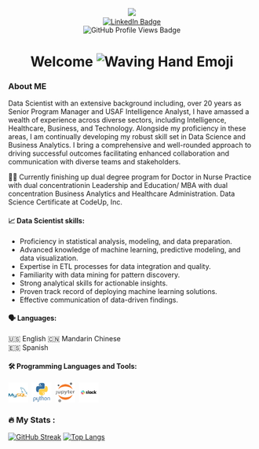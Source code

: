 <div id="header" align="center">
  <img src="https://media1.giphy.com/media/3kPDmoWdBpQPNhCnUG/200.webp?cid=ecf05e47dyw5aujrk459ggcauyw5krfq3ddt9p7ykld28crb&ep=v1_gifs_related&rid=200.webp&ct=s" width="100"/>
</div>

<div id="linkedin-badge" align="center">
  <a href="https://www.linkedin.com/in/annie-carter-941975a5/">
    <img src="https://img.shields.io/badge/LinkedIn-blue?style=for-the-badge&logo=linkedin&logoColor=white" alt="LinkedIn Badge"/>
  </a>
</div>

<div id="github-badge" align="center">
  <img src="https://komarev.com/ghpvc/?username=annie-carter&style=flat-square&color=blue" alt="GitHub Profile Views Badge"/>
</div>
<div id="greeting" align="center">
  <h1>
    Welcome
    <img src="https://media.giphy.com/media/hvRJCLFzcasrR4ia7z/giphy.gif" width="30px" alt="Waving Hand Emoji"/>
  </h1>
</div>

### About ME
Data Scientist with an extensive background including, over 20 years as Senior Program Manager and USAF Intelligence Analyst, I have amassed a wealth of experience across diverse sectors, including Intelligence, Healthcare, Business, and Technology. Alongside my proficiency in these areas, I am continually developing my robust skill set in Data Science and Business Analytics. I bring a comprehensive and well-rounded approach to driving successful outcomes facilitating enhanced collaboration and communication with diverse teams and stakeholders.

👩‍🎓 Currently finishing up dual degree program for Doctor in Nurse Practice with dual concentrationin Leadership and Education/ MBA with dual concentration Business Analytics and Healthcare Administration. Data Science Certificate at CodeUp, Inc.

#### 📈 Data Scientist skills:
* Proficiency in statistical analysis, modeling, and data preparation.
* Advanced knowledge of machine learning, predictive modeling, and data visualization.
* Expertise in ETL processes for data integration and quality.
* Familiarity with data mining for pattern discovery.
* Strong analytical skills for actionable insights.
* Proven track record of deploying machine learning solutions.
* Effective communication of data-driven findings.

#### 🗣️ Languages:
🇺🇸 English 
🇨🇳 Mandarin Chinese  
🇪🇸 Spanish 

#### 🛠️ Programming Languages and Tools: 
<img src="https://github.com/devicons/devicon/blob/master/icons/mysql/mysql-original-wordmark.svg" title="MySQL"  alt="MySQL" width="40" height="40"/>&nbsp;
<img src="https://github.com/devicons/devicon/blob/master/icons/python/python-original-wordmark.svg" title="Python"  alt="Python" width="40" height="40"/>&nbsp;
<img src="https://github.com/devicons/devicon/blob/master/icons/jupyter/jupyter-original-wordmark.svg" title="jupyter"  alt="jupyter" width="40" height="40"/>&nbsp;
<img src="https://github.com/devicons/devicon/blob/master/icons/slack/slack-original-wordmark.svg" title="slack"  alt="slack" width="40" height="40"/>&nbsp;

### :fire: My Stats :
[![GitHub Streak](http://github-readme-streak-stats.herokuapp.com?user=annie-carter&theme=dark&background=000000)](https://git.io/streak-stats) 
[![Top Langs](https://github-readme-stats.vercel.app/api/top-langs/?username=annie-carter)](https://github.com/anuraghazra/github-readme-stats)
 
